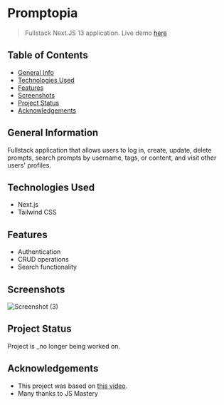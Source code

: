 # Promptopia
> Fullstack Next.JS 13 application. Live demo [here](https://promptopia-tm.vercel.app/)

## Table of Contents
* [General Info](#general-information)
* [Technologies Used](#technologies-used)
* [Features](#features)
* [Screenshots](#screenshots)
* [Project Status](#project-status)
* [Acknowledgements](#acknowledgements)


## General Information
Fullstack application that allows users to log in, create, update, delete prompts, search prompts by username, tags, or content, and visit other users' profiles.


## Technologies Used
- Next.js
- Tailwind CSS


## Features
- Authentication
- CRUD operations
- Search functionality


## Screenshots
![Screenshot (3)](https://github.com/ToniMarkovic/promptopia-tm/assets/92318672/a1561ccf-94d8-4cf6-a5d4-d176a7f21c08)



## Project Status
Project is _no longer being worked on.



## Acknowledgements
- This project was based on [this video](https://youtu.be/wm5gMKuwSYk).
- Many thanks to JS Mastery
